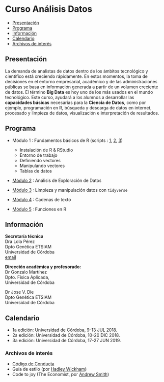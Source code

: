 # Curso Análisis Datos
 * [Presentación](#presentación)     
 * [Programa](#programa)
 * [Información](#información) 
 * [Calendario](#calendario)
 * [Archivos de interés](#archivos-de-interés) 

## Presentación
La demanda de analistas de datos dentro de los ámbitos tecnológico y científico está creciendo rápidamente.  En estos momentos, la toma de decisiones en el entorno empresarial, académico y de las administraciones públicas se basa en información generada a partir de un volumen creciente de datos.  El término **Big Data** es hoy uno de los más usados en el mundo tecnológico. Este curso, ayudará a los alumnos a desarrollar las **capacidades básicas** necesarias para la **Ciencia de Datos**, como por ejemplo, programación en R, búsqueda y descarga de datos en internet, procesado y limpieza de datos, visualización e interpretación de resultados.   

## Programa  
* Módulo 1 :  Fundamentos básicos de R (scripts : [1](tema1_ejemplo.R), [2](tema1_objetos.R), [3](tema1_objetos.R))   
  
  - Instalación de R & RStudio
  - Entorno de trabajo
  - Definiendo vectores
  - Manipulando vectores
  - Tablas de datos 
  
* [Módulo 2](tema4_EDA.R) :  Análisis de Exploración de Datos     
* [Módulo 3](tema5_tidyverse.R) :  Limpieza y manipulación datos con `tidyverse`      
* [Módulo 4](tema6_strings.R) :  Cadenas de texto     
* [Módulo 5](tema7_functions.R) :  Funciones en R  

## Información
__Secretaría técnica__  
Dra Lola Pérez  
Dpto Genética ETSIAM  
Universidad de Córdoba  
[email](mailto:dpcalle@uco.es)  



__Dirección académica y profesorado:__   
Dr Gonzalo Martínez  
Dpto. Física Aplicada,  
Universidad de Córdoba
  
Dr Jose V. Die  
Dpto Genética ETSIAM  
Universidad de Córdoba  



## Calendario
* 1a edición: Universidad de Córdoba, 9-13  JUL 2018.   
* 2a edición: Universidad de Córdoba, 10-20 DIC 2018. 
* 3a edición: Universidad de Córdoba, 17-27 JUN 2019.   



### Archivos de interés
* [Código de Conducta](https://raw.githubusercontent.com/jdieramon/CursoAnalisisDatos/master/code_of_conduct.md)  
* Guía de estilo (por [Hadley Wickham](http://adv-r.had.co.nz/Style.html))  
* Code to joy (The Economist, por [Andrew Smith](https://www.1843magazine.com/features/code-to-joy))  

